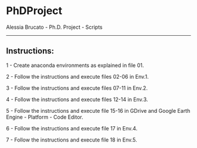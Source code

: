 # PhDProject

Alessia Brucato - Ph.D. Project - Scripts

------------------------------------------------------------
Instructions:
------------------------------------------------------------

1 - Create anaconda environments as explained in file 01.

2 - Follow the instructions and execute files 02-06 in Env.1.

3 - Follow the instructions and execute files 07-11 in Env.2.

4 - Follow the instructions and execute files 12-14 in Env.3.

5 - Follow the instructions and execute file 15-16 in GDrive and Google Earth Engine - Platform - Code Editor.

6 - Follow the instructions and execute file 17 in Env.4.

7 - Follow the instructions and execute file 18 in Env.5.
